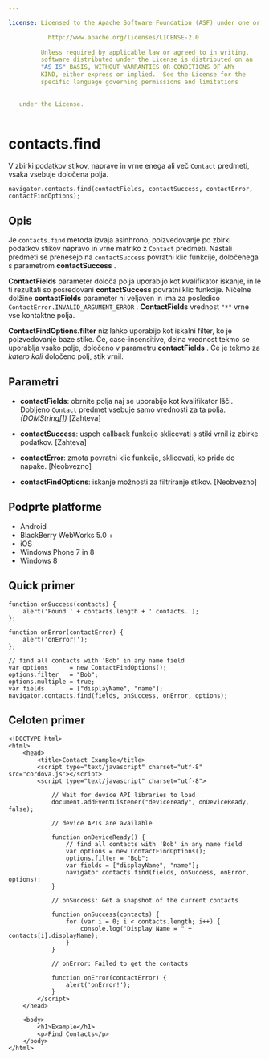```yaml
---

license: Licensed to the Apache Software Foundation (ASF) under one or more contributor license agreements. See the NOTICE file distributed with this work for additional information regarding copyright ownership. The ASF licenses this file to you under the Apache License, Version 2.0 (the "License"); you may not use this file except in compliance with the License. You may obtain a copy of the License at

           http://www.apache.org/licenses/LICENSE-2.0
    
         Unless required by applicable law or agreed to in writing,
         software distributed under the License is distributed on an
         "AS IS" BASIS, WITHOUT WARRANTIES OR CONDITIONS OF ANY
         KIND, either express or implied.  See the License for the
         specific language governing permissions and limitations
    

   under the License.
---
```


# contacts.find

V zbirki podatkov stikov, naprave in vrne enega ali več `Contact` predmeti, vsaka vsebuje določena polja.

    navigator.contacts.find(contactFields, contactSuccess, contactError, contactFindOptions);
    

## Opis

Je `contacts.find` metoda izvaja asinhrono, poizvedovanje po zbirki podatkov stikov napravo in vrne matriko z `Contact` predmeti. Nastali predmeti se prenesejo na `contactSuccess` povratni klic funkcije, določenega s parametrom **contactSuccess** .

**ContactFields** parameter določa polja uporabijo kot kvalifikator iskanje, in le ti rezultati so posredovani **contactSuccess** povratni klic funkcije. Ničelne dolžine **contactFields** parameter ni veljaven in ima za posledico `ContactError.INVALID_ARGUMENT_ERROR` . **ContactFields** vrednost `"*"` vrne vse kontaktne polja.

**ContactFindOptions.filter** niz lahko uporabijo kot iskalni filter, ko je poizvedovanje baze stike. Če, case-insensitive, delna vrednost tekmo se uporablja vsako polje, določeno v parametru **contactFields** . Če je tekmo za *katero koli* določeno polj, stik vrnil.

## Parametri

*   **contactFields**: obrnite polja naj se uporabijo kot kvalifikator Išči. Dobljeno `Contact` predmet vsebuje samo vrednosti za ta polja. *(DOMString[])* [Zahteva]

*   **contactSuccess**: uspeh callback funkcijo sklicevati s stiki vrnil iz zbirke podatkov. [Zahteva]

*   **contactError**: zmota povratni klic funkcije, sklicevati, ko pride do napake. [Neobvezno]

*   **contactFindOptions**: iskanje možnosti za filtriranje stikov. [Neobvezno]

## Podprte platforme

*   Android
*   BlackBerry WebWorks 5.0 +
*   iOS
*   Windows Phone 7 in 8
*   Windows 8

## Quick primer

    function onSuccess(contacts) {
        alert('Found ' + contacts.length + ' contacts.');
    };
    
    function onError(contactError) {
        alert('onError!');
    };
    
    // find all contacts with 'Bob' in any name field
    var options      = new ContactFindOptions();
    options.filter   = "Bob";
    options.multiple = true;
    var fields       = ["displayName", "name"];
    navigator.contacts.find(fields, onSuccess, onError, options);
    

## Celoten primer

    <!DOCTYPE html>
    <html>
        <head>
            <title>Contact Example</title>
            <script type="text/javascript" charset="utf-8" src="cordova.js"></script>
            <script type="text/javascript" charset="utf-8">
    
                // Wait for device API libraries to load
                document.addEventListener("deviceready", onDeviceReady, false);
    
                // device APIs are available
    
                function onDeviceReady() {
                    // find all contacts with 'Bob' in any name field
                    var options = new ContactFindOptions();
                    options.filter = "Bob";
                    var fields = ["displayName", "name"];
                    navigator.contacts.find(fields, onSuccess, onError, options);
                }
    
                // onSuccess: Get a snapshot of the current contacts
    
                function onSuccess(contacts) {
                    for (var i = 0; i < contacts.length; i++) {
                        console.log("Display Name = " + contacts[i].displayName);
                    }
                }
    
                // onError: Failed to get the contacts
    
                function onError(contactError) {
                    alert('onError!');
                }
            </script>
        </head>
    
        <body>
            <h1>Example</h1>
            <p>Find Contacts</p>
        </body>
    </html>